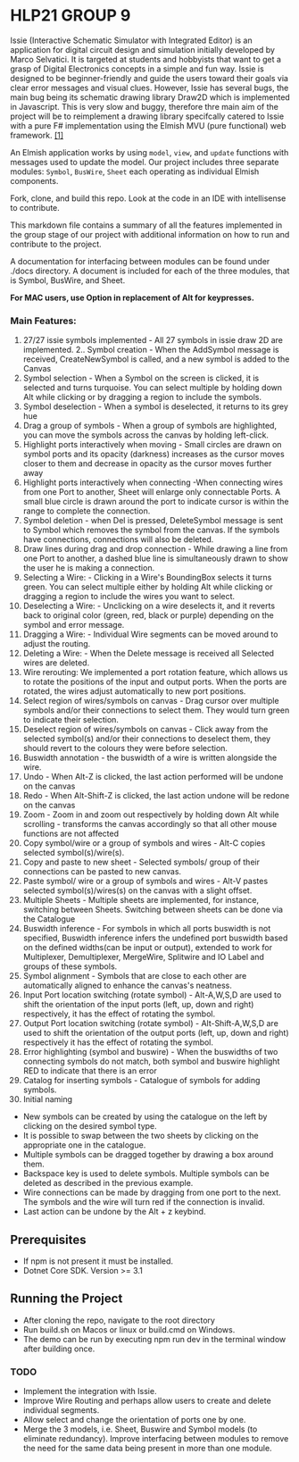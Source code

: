# HLP21 GROUP 9 



Issie (Interactive Schematic Simulator with Integrated Editor) is an application for digital circuit design and simulation initially developed by Marco Selvatici. It is targeted at students and hobbyists that want to get a grasp of Digital Electronics concepts in a simple and fun way. Issie is designed to be beginner-friendly and guide the users toward their goals via clear error messages and visual clues. However, Issie has several bugs, the main bug being its schematic drawing library Draw2D which is implemented in Javascript. This is very slow and buggy, therefore thre main aim of the project will be to reimplement a drawing library specifcally catered to Issie with a pure F# implementation using the Elmish MVU (pure functional) web framework. 
[[1]](https://intranet.ee.ic.ac.uk/t.clarke/hlp/project.html)

An Elmish application works by using `model`, `view`, and `update` functions with messages used to update the model. Our project includes three separate modules: `Symbol`, `BusWire`, `Sheet` each operating as individual Elmish components.

Fork, clone, and build this repo. Look at the code in an IDE with intellisense to contribute.

This markdown file contains a summary of all the features implemented in the group stage of our project with additional information on how to run and contribute to the project.

A documentation for interfacing between modules can be found under ./docs directory. A document is included for each of the three modules, that is Symbol, BusWire, and Sheet.

**For MAC users, use Option in replacement of Alt for keypresses.**

### Main Features: 
1. 27/27 issie symbols implemented - All 27 symbols in issie draw 2D are implemented.
2.. Symbol creation - When the AddSymbol message is received, CreateNewSymbol is called, and a new symbol is added to the Canvas
3. Symbol selection - When a Symbol on the screen is clicked, it is selected and turns turquoise. You can select multiple by holding down Alt while clicking or by dragging a region to include the symbols.
4. Symbol deselection - When a symbol is deselected, it returns to its grey hue
6. Drag a group of symbols - When a group of symbols are highlighted, you can move the symbols across the canvas by holding left-click.
7. Highlight ports interactively when moving - Small circles are drawn on symbol ports and its opacity (darkness) increases as the cursor moves closer to them and decrease in opacity as the cursor moves further away
8. Highlight ports interactively when connecting -When connecting wires from one Port to another, Sheet will enlarge only connectable Ports. A small blue circle is drawn around the port to indicate cursor is within the range to complete the connection.
9. Symbol deletion - when Del is pressed, DeleteSymbol message is sent to Symbol which removes the symbol from the canvas. If the symbols have connections, connections will also be deleted.
10. Draw lines during drag and drop connection - While drawing a line from one Port to another, a dashed blue line is simultaneously drawn to show the user he is making a connection.
11. Selecting a Wire: - Clicking in a Wire's BoundingBox selects it turns green. You can select multiple either by holding Alt while clicking or dragging a region to include the wires you want to select.
12. Deselecting a Wire: - Unclicking on a wire deselects it, and it reverts back to original color (green, red, black or purple) depending on the symbol and error message.
13. Dragging a Wire: - Individual Wire segments can be moved around to adjust the routing.
14. Deleting a Wire: - When the Delete message is received all Selected wires are deleted.
15. Wire rerouting: We implemented a port rotation feature, which allows us to rotate the positions of the input and output ports. When the ports are rotated, the wires adjust automatically to new port positions.
16. Select region of wires/symbols on canvas - Drag cursor over multiple symbols and/or their connections to select them. They would turn green to indicate their selection.
17. Deselect region of wires/symbols on canvas - Click away from the selected symbol(s) and/or their connections to deselect them, they should revert to the colours they were before selection.
18. Buswidth annotation - the buswidth of a wire is written alongside the wire.
19. Undo - When Alt-Z is clicked, the last action performed will be undone on the canvas
20. Redo - When Alt-Shift-Z is clicked, the last action undone will be redone on the canvas 
21. Zoom - Zoom in and zoom out respectively by holding down Alt while scrolling - transforms the canvas accordingly so that all other mouse functions are not affected
22. Copy symbol/wire or a group of symbols and wires - Alt-C copies selected symbol(s)/wire(s).
23. Copy and paste to new sheet - Selected symbols/ group of their connections can be pasted to new canvas.
24. Paste symbol/ wire or a group of symbols and wires - Alt-V pastes selected symbol(s)/wires(s) on the canvas with a slight offset.
25. Multiple Sheets - Multiple sheets are implemented, for instance, switching between Sheets. Switching between sheets can be done via the Catalogue
26. Buswidth inference - For symbols in which all ports buswidth is not specified, Buswidth inference infers the undefined port buswidth based on the defined widths(can be input or output), extended to work for Multiplexer, Demultiplexer, MergeWire, Splitwire and IO Label and groups of these symbols.
27. Symbol alignment - Symbols that are close to each other are automatically aligned to enhance the canvas's neatness.
28. Input Port location switching (rotate symbol) - Alt-A,W,S,D are used to shift the orientation of the input ports (left, up, down and right) respectively, it has the effect of rotating the symbol.
29. Output Port location switching (rotate symbol) - Alt-Shift-A,W,S,D are used to shift the orientation of the output ports (left, up, down and right) respectively it has the effect of rotating the symbol.
30. Error highlighting (symbol and buswire) - When the buswidths of two connecting symbols do not match, both symbol and buswire highlight RED to indicate that there is an error
31. Catalog for inserting symbols - Catalogue of symbols for adding symbols.
32. Initial naming


* New symbols can be created by using the catalogue on the left by clicking on the desired symbol type.
* It is possible to swap between the two sheets by clicking on the appropriate one in the catalogue.
* Multiple symbols can be dragged together by drawing a box around them.
* Backspace key is used to delete symbols. Multiple symbols can be deleted as described in the previous example.
* Wire connections can be made by dragging from one port to the next. The symbols and the wire will turn red if the connection is invalid.
* Last action can be undone by the Alt + z keybind.




## Prerequisites

* If npm is not present it must be installed.
* Dotnet Core SDK. Version >= 3.1

## Running the Project
* After cloning the repo, navigate to the root directory
* Run build.sh on Macos or linux or build.cmd on Windows.
* The demo can be run by executing npm run dev in the terminal window after building once.




### TODO

* Implement the integration with Issie.
* Improve Wire Routing and perhaps allow users to create and delete individual segments.
* Allow select and change the orientation of ports one by one.
* Merge the 3 models, i.e. Sheet, Buswire and Symbol models (to eliminate redundancy). Improve interfacing between modules to remove the need for the same data being present in more than one module.


